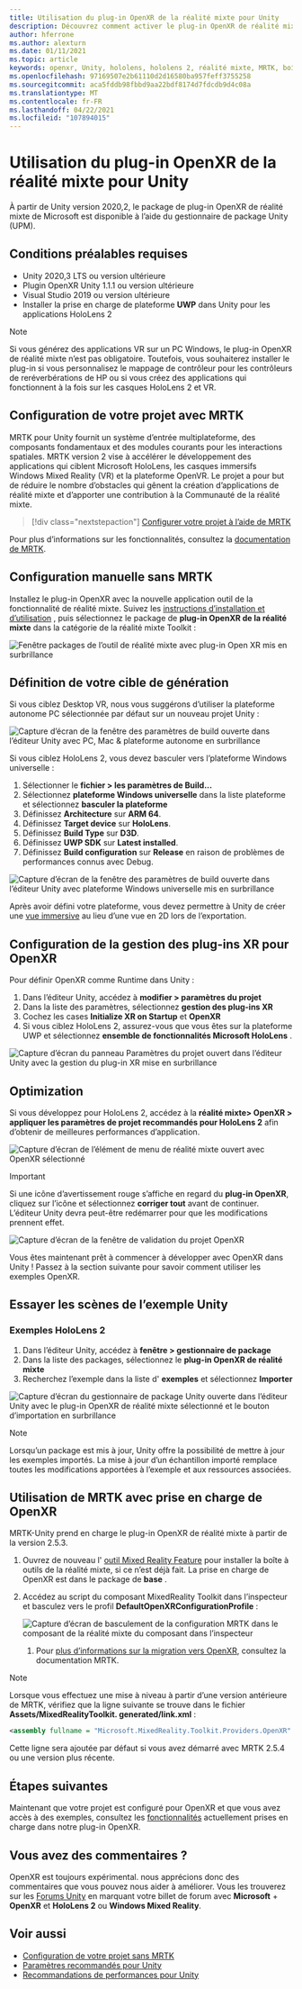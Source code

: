 ```yaml
---
title: Utilisation du plug-in OpenXR de la réalité mixte pour Unity
description: Découvrez comment activer le plug-in OpenXR de réalité mixte pour les projets Unity.
author: hferrone
ms.author: alexturn
ms.date: 01/11/2021
ms.topic: article
keywords: openxr, Unity, hololens, hololens 2, réalité mixte, MRTK, boîte à outils de réalité mixte, réalité augmentée, réalité virtuelle, casques de réalité mixte, apprentissage, didacticiel, prise en main
ms.openlocfilehash: 97169507e2b61110d2d16580ba957feff3755258
ms.sourcegitcommit: aca5fddb98fbbd9aa22bdf8174d7fdcdb9d4c08a
ms.translationtype: MT
ms.contentlocale: fr-FR
ms.lasthandoff: 04/22/2021
ms.locfileid: "107894015"
---
```

# <a name="using-the-mixed-reality-openxr-plugin-for-unity"></a>Utilisation du plug-in OpenXR de la réalité mixte pour Unity

À partir de Unity version 2020,2, le package de plug-in OpenXR de réalité mixte de Microsoft est disponible à l’aide du gestionnaire de package Unity (UPM).

## <a name="prerequisites"></a>Conditions préalables requises

* Unity 2020,3 LTS ou version ultérieure
* Plugin OpenXR Unity 1.1.1 ou version ultérieure
* Visual Studio 2019 ou version ultérieure
* Installer la prise en charge de plateforme **UWP** dans Unity pour les applications HoloLens 2

> [!NOTE]
> Si vous générez des applications VR sur un PC Windows, le plug-in OpenXR de réalité mixte n’est pas obligatoire. Toutefois, vous souhaiterez installer le plug-in si vous personnalisez le mappage de contrôleur pour les contrôleurs de reréverbérations de HP ou si vous créez des applications qui fonctionnent à la fois sur les casques HoloLens 2 et VR.

## <a name="setting-up-your-project-with-mrtk"></a>Configuration de votre projet avec MRTK

MRTK pour Unity fournit un système d’entrée multiplateforme, des composants fondamentaux et des modules courants pour les interactions spatiales. MRTK version 2 vise à accélérer le développement des applications qui ciblent Microsoft HoloLens, les casques immersifs Windows Mixed Reality (VR) et la plateforme OpenVR. Le projet a pour but de réduire le nombre d’obstacles qui gênent la création d’applications de réalité mixte et d’apporter une contribution à la Communauté de la réalité mixte.

> [!div class="nextstepaction"]
> [Configurer votre projet à l’aide de MRTK](https://docs.microsoft.com/windows/mixed-reality/develop/unity/tutorials/mr-learning-base-02?tabs=openxr)

Pour plus d’informations sur les fonctionnalités, consultez la [documentation de MRTK](/windows/mixed-reality/mrtk-unity).

## <a name="manual-setup-without-mrtk"></a>Configuration manuelle sans MRTK

Installez le plug-in OpenXR avec la nouvelle application outil de la fonctionnalité de réalité mixte. Suivez les [instructions d’installation et d’utilisation](welcome-to-mr-feature-tool.md) , puis sélectionnez le package de **plug-in OpenXR de la réalité mixte** dans la catégorie de la réalité mixte Toolkit :

![Fenêtre packages de l’outil de réalité mixte avec plug-in Open XR mis en surbrillance](images/feature-tool-openxr.png)

## <a name="setting-your-build-target"></a>Définition de votre cible de génération

Si vous ciblez Desktop VR, nous vous suggérons d’utiliser la plateforme autonome PC sélectionnée par défaut sur un nouveau projet Unity :

![Capture d’écran de la fenêtre des paramètres de build ouverte dans l’éditeur Unity avec PC, Mac & plateforme autonome en surbrillance](images/wmr-config-img-3.png)

Si vous ciblez HoloLens 2, vous devez basculer vers l’plateforme Windows universelle :

1.  Sélectionner le **fichier > les paramètres de Build...**
2.  Sélectionnez **plateforme Windows universelle** dans la liste plateforme et sélectionnez **basculer la plateforme**
3.  Définissez **Architecture** sur **ARM 64**.
4.  Définissez **Target device** sur **HoloLens**.
5.  Définissez **Build Type** sur **D3D**.
6.  Définissez **UWP SDK** sur **Latest installed**.
7.  Définissez **Build configuration** sur **Release** en raison de problèmes de performances connus avec Debug.

![Capture d’écran de la fenêtre des paramètres de build ouverte dans l’éditeur Unity avec plateforme Windows universelle mis en surbrillance](images/wmr-config-img-4.png)

Après avoir défini votre plateforme, vous devez permettre à Unity de créer une [vue immersive](../../design/app-views.md) au lieu d’une vue en 2D lors de l’exportation.

## <a name="configuring-xr-plugin-management-for-openxr"></a>Configuration de la gestion des plug-ins XR pour OpenXR

Pour définir OpenXR comme Runtime dans Unity :

1. Dans l’éditeur Unity, accédez à **modifier > paramètres du projet**
2. Dans la liste des paramètres, sélectionnez **gestion des plug-ins XR**
3. Cochez les cases **Initialize XR on Startup** et **OpenXR**
4. Si vous ciblez HoloLens 2, assurez-vous que vous êtes sur la plateforme UWP et sélectionnez **ensemble de fonctionnalités Microsoft HoloLens** .

![Capture d’écran du panneau Paramètres du projet ouvert dans l’éditeur Unity avec la gestion du plug-in XR mise en surbrillance](images/openxr-img-05.png)

## <a name="optimization"></a>Optimization

Si vous développez pour HoloLens 2, accédez à la **réalité mixte> OpenXR > appliquer les paramètres de projet recommandés pour HoloLens 2** afin d’obtenir de meilleures performances d’application.

![Capture d’écran de l’élément de menu de réalité mixte ouvert avec OpenXR sélectionné](images/openxr-img-08.png)

> [!IMPORTANT]
> Si une icône d’avertissement rouge s’affiche en regard du **plug-in OpenXR**, cliquez sur l’icône et sélectionnez **corriger tout** avant de continuer. L’éditeur Unity devra peut-être redémarrer pour que les modifications prennent effet.

![Capture d’écran de la fenêtre de validation du projet OpenXR](images/openxr-img-06.png)

Vous êtes maintenant prêt à commencer à développer avec OpenXR dans Unity !  Passez à la section suivante pour savoir comment utiliser les exemples OpenXR.

## <a name="try-out-the-unity-sample-scenes"></a>Essayer les scènes de l’exemple Unity

### <a name="hololens-2-samples"></a>Exemples HoloLens 2

1. Dans l’éditeur Unity, accédez à **fenêtre > gestionnaire de package**
2. Dans la liste des packages, sélectionnez le **plug-in OpenXR de réalité mixte**
3. Recherchez l’exemple dans la liste d' **exemples** et sélectionnez **Importer**

![Capture d’écran du gestionnaire de package Unity ouverte dans l’éditeur Unity avec le plug-in OpenXR de réalité mixte sélectionné et le bouton d’importation en surbrillance](images/openxr-img-03.png)

<!-- ### For all other OpenXR samples

1. In the Unity Editor, navigate to **Window > Package Manager**
2. In the list of packages, select **OpenXR Plugin**
3. Locate the sample in the **Samples** list and select **Import**

![Screenshot of Unity Package Manager open in Unity editor with OpenXR Plugin selected and samples import button highlighted](images/openxr-img-10.png) -->

> [!NOTE]
> Lorsqu’un package est mis à jour, Unity offre la possibilité de mettre à jour les exemples importés.  La mise à jour d’un échantillon importé remplace toutes les modifications apportées à l’exemple et aux ressources associées.

## <a name="using-mrtk-with-openxr-support"></a>Utilisation de MRTK avec prise en charge de OpenXR

MRTK-Unity prend en charge le plug-in OpenXR de réalité mixte à partir de la version 2.5.3.

1. Ouvrez de nouveau l' [outil Mixed Reality Feature](welcome-to-mr-feature-tool.md) pour installer la boîte à outils de la réalité mixte, si ce n’est déjà fait. La prise en charge de OpenXR est dans le package de **base** .
2. Accédez au script du composant MixedReality Toolkit dans l’inspecteur et basculez vers le profil **DefaultOpenXRConfigurationProfile** :

    ![Capture d’écran de basculement de la configuration MRTK dans le composant de la réalité mixte du composant dans l’inspecteur](images/openxr-img-11.png)

    1. Pour [plus d’informations sur la migration vers OpenXR](/windows/mixed-reality/mrtk-unity/configuration/getting-started-with-mrtk-and-xrsdk#configuring-mrtk-for-the-xr-sdk-pipeline), consultez la documentation MRTK.

> [!NOTE]
> Lorsque vous effectuez une mise à niveau à partir d’une version antérieure de MRTK, vérifiez que la ligne suivante se trouve dans le fichier **Assets/MixedRealityToolkit. generated/link.xml** :
>
> ```xml
> <assembly fullname = "Microsoft.MixedReality.Toolkit.Providers.OpenXR" preserve="all"/>
> ```
>
> Cette ligne sera ajoutée par défaut si vous avez démarré avec MRTK 2.5.4 ou une version plus récente.

## <a name="next-steps"></a>Étapes suivantes

Maintenant que votre projet est configuré pour OpenXR et que vous avez accès à des exemples, consultez les [fonctionnalités](openxr-supported-features.md) actuellement prises en charge dans notre plug-in OpenXR.

## <a name="have-feedback"></a>Vous avez des commentaires ?

OpenXR est toujours expérimental. nous apprécions donc des commentaires que vous pouvez nous aider à améliorer. Vous les trouverez sur les [Forums Unity](https://aka.ms/unityforums) en marquant votre billet de forum avec **Microsoft**  +  **OpenXR** et **HoloLens 2** ou **Windows Mixed Reality**.

## <a name="see-also"></a>Voir aussi

* [Configuration de votre projet sans MRTK](configure-unity-project.md)
* [Paramètres recommandés pour Unity](recommended-settings-for-unity.md)
* [Recommandations de performances pour Unity](performance-recommendations-for-unity.md#how-to-profile-with-unity)
